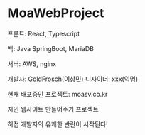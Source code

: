 # MoaWebProject
프론트: React, Typescript

백: Java SpringBoot, MariaDB

서버: AWS, nginx

개발자: GoldFrosch(이상민)
디자이너: xxx(익명)

현재 배포중인 프로젝트: moasv.co.kr

지인 웹사이트 만들어주기 프로젝트

허접 개발자의 유쾌한 반란이 시작된다!
